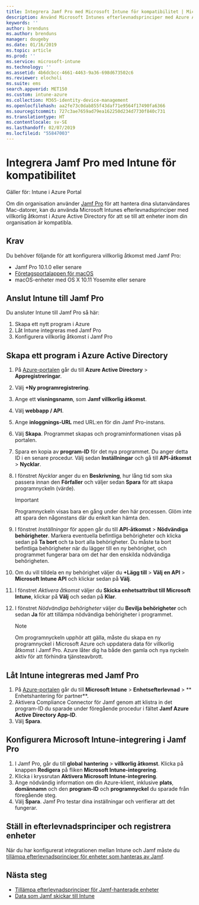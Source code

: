 ```yaml
---
title: Integrera Jamf Pro med Microsoft Intune för kompatibilitet | Microsoft Intune
description: Använd Microsoft Intunes efterlevnadsprinciper med Azure Active Directorys villkorliga åtkomst för att skydda Jamf-hanterade enheter.
keywords: ''
author: brenduns
ms.author: brenduns
manager: dougeby
ms.date: 01/16/2019
ms.topic: article
ms.prod: ''
ms.service: microsoft-intune
ms.technology: ''
ms.assetid: 4b6dcbcc-4661-4463-9a36-698d673502c6
ms.reviewer: elocholi
ms.suite: ems
search.appverid: MET150
ms.custom: intune-azure
ms.collection: M365-identity-device-management
ms.openlocfilehash: aa2fe73c0dab855f43daf71e9564f17490fa6366
ms.sourcegitcommit: 727c3ae7659ad79ea162250d234d7730f840c731
ms.translationtype: HT
ms.contentlocale: sv-SE
ms.lasthandoff: 02/07/2019
ms.locfileid: "55847003"
---
```

# <a name="integrate-jamf-pro-with-intune-for-compliance"></a>Integrera Jamf Pro med Intune för kompatibilitet

Gäller för: Intune i Azure Portal

Om din organisation använder [Jamf Pro](https://www.jamf.com) för att hantera dina slutanvändares Mac-datorer, kan du använda Microsoft Intunes efterlevnadsprinciper med villkorlig åtkomst i Azure Active Directory för att se till att enheter inom din organisation är kompatibla.

## <a name="prerequisites"></a>Krav

Du behöver följande för att konfigurera villkorlig åtkomst med Jamf Pro:

- Jamf Pro 10.1.0 eller senare
- [Företagsportalappen för macOS](https://aka.ms/macoscompanyportal)
- macOS-enheter med OS X 10.11 Yosemite eller senare

## <a name="connecting-intune-to-jamf-pro"></a>Anslut Intune till Jamf Pro

Du ansluter Intune till Jamf Pro så här:

1. Skapa ett nytt program i Azure
2. Låt Intune integreras med Jamf Pro
3. Konfigurera villkorlig åtkomst i Jamf Pro

## <a name="create-an-application-in-azure-active-directory"></a>Skapa ett program i Azure Active Directory

1. På [Azure-portalen](https://portal.azure.com) går du till **Azure Active Directory** > **Appregistreringar**.
2. Välj **+Ny programregistrering**.
3. Ange ett **visningsnamn**, som **Jamf villkorlig åtkomst**.
4. Välj **webbapp / API**.
5. Ange **inloggnings-URL** med URL:en för din Jamf Pro-instans.
6. Välj **Skapa**. Programmet skapas och programinformationen visas på portalen.
7. Spara en kopia av **program-ID** för det nya programmet. Du anger detta ID i en senare procedur. Välj sedan **Inställningar** och gå till **API-åtkomst** > **Nycklar**.
8. I fönstret *Nycklar* anger du en **Beskrivning**, hur lång tid som ska passera innan den **Förfaller** och väljer sedan **Spara** för att skapa programnyckeln (värde).

   > [!IMPORTANT]
   > Programnyckeln visas bara en gång under den här processen. Glöm inte att spara den någonstans där du enkelt kan hämta den.

8. I fönstret *Inställningar* för appen går du till **API-åtkomst** > **Nödvändiga behörigheter**. Markera eventuella befintliga behörigheter och klicka sedan på **Ta bort** och ta bort alla behörigheter. Du måste ta bort befintliga behörigheter när du lägger till en ny behörighet, och programmet fungerar bara om det har den enskilda nödvändiga behörigheten.  
9. Om du vill tilldela en ny behörighet väljer du **+Lägg till** > **Välj en API** > **Microsoft Intune API** och klickar sedan på **Välj**.
10. I fönstret *Aktivera åtkomst* väljer du **Skicka enhetsattribut till Microsoft Intune**, klickar på **Välj** och sedan på **Klar**.
11. I fönstret *Nödvändiga behörigheter* väljer du **Bevilja behörigheter** och sedan **Ja** för att tillämpa nödvändiga behörigheter i programmet.

    > [!NOTE]
    > Om programnyckeln upphör att gälla, måste du skapa en ny programnyckel i Microsoft Azure och uppdatera data för villkorlig åtkomst i Jamf Pro. Azure låter dig ha både den gamla och nya nyckeln aktiv för att förhindra tjänsteavbrott.

## <a name="enable-intune-to-integrate-with-jamf-pro"></a>Låt Intune integreras med Jamf Pro

1. På [Azure-portalen](https://portal.azure.com) går du till **Microsoft Intune** > **Enhetsefterlevnad** > **	Enhetshantering för partner**.
2. Aktivera Compliance Connector för Jamf genom att klistra in det program-ID du sparade under föregående procedur i fältet **Jamf Azure Active Directory App-ID**.
3. Välj **Spara**.

## <a name="configure-microsoft-intune-integration-in-jamf-pro"></a>Konfigurera Microsoft Intune-integrering i Jamf Pro

1. I Jamf Pro, går du till **global hantering** > **villkorlig åtkomst**. Klicka på knappen **Redigera** på fliken **Microsoft Intune-integrering**.
2. Klicka i kryssrutan **Aktivera Microsoft Intune-integrering**.
3. Ange nödvändig information om din Azure-klient, inklusive **plats**, **domännamn** och den **program-ID** och **programnyckel** du sparade från föregående steg.
4. Välj **Spara**. Jamf Pro testar dina inställningar och verifierar att det fungerar.

## <a name="set-up-compliance-policies-and-register-devices"></a>Ställ in efterlevnadsprinciper och registrera enheter

När du har konfigurerat integrationen mellan Intune och Jamf måste du [tillämpa efterlevnadsprinciper för enheter som hanteras av Jamf](conditional-access-assign-jamf.md).



## <a name="next-steps"></a>Nästa steg

- [Tillämpa efterlevnadsprinciper för Jamf-hanterade enheter](conditional-access-assign-jamf.md)
- [Data som Jamf skickar till Intune](data-jamf-sends-to-intune.md)
